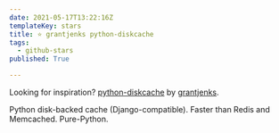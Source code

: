 ```yaml
---
date: 2021-05-17T13:22:16Z
templateKey: stars
title: ⭐ grantjenks python-diskcache
tags:
  - github-stars
published: True

---
```


Looking for inspiration? [python-diskcache](https://github.com/grantjenks/python-diskcache) by [grantjenks](https://github.com/grantjenks).

Python disk-backed cache (Django-compatible). Faster than Redis and Memcached. Pure-Python.

